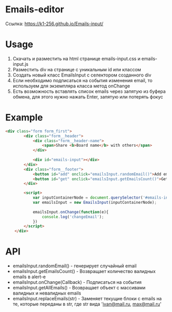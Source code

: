 # Emails-editor
Ссылка: https://k1-256.github.io/Emails-input/

# Usage
1) Скачать и разместить на html странице emails-input.css и emails-input.js
2) Разместить div на странице с уникальным id или классом
3) Создать новый класс EmailsInput с селектором созданного div
4) Если необходимо подписаться на события изменения email, то используем для экземпляра класса метод onChange
5) Есть возможность вставлять список emails через запятую из буфера обмена, для этого нужно нажать Enter, запятую или потерять фокус

# Example
```html
<div class="form form_first">
        <div class="form__header">
            <div class="form__header-name">
                <span>Share <b>Board name</b> with others</span>
            </div>
            
            <div id="emails-input"></div>
        </div>
        <div class="form__footer">
            <button id="add" onclick="emailsInput.randomEmail()">Add email</button>
            <button id="get" onclick="emailsInput.getEmailsCount()">Get emails count</button>
        </div>

        <script>
            var inputContainerNode = document.querySelector('#emails-input');
            var emailsInput = new EmailsInput(inputContainerNode);
            
            emailsInput.onChange(function(e){
                console.log('changeEmail');
            })
        </script>
    </div>
```

# API

  - emailsInput.randomEmail() - генерирует случайный email
  - emailsInput.getEmailsCount() - Возвращает количество валидных emails в alert-е
  - emailsInput.onChange(Callback) - Подписаться на события
  - emailsInput.getAllEmails() - Возвращает объект с массивами валидных и невалидных emails
  - emailsInput.replaceEmails(str) - Заменяет текущие блоки с emails на те, которые переданы в str, где str вида 'ivan@mail.ru, max@mail.ru'
